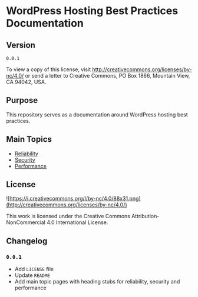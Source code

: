 # WordPress Hosting Best Practices Documentation

## Version
`0.0.1`

To view a copy of this license, visit http://creativecommons.org/licenses/by-nc/4.0/ or send a letter to Creative Commons, PO Box 1866, Mountain View, CA 94042, USA.

## Purpose
This repository serves as a documentation around WordPress hosting best practices.

## Main Topics
- [Reliability](./reliability/reliability.md)
- [Security](./security/security.md)
- [Performance](./performance/performance.md)

## License
![https://i.creativecommons.org/l/by-nc/4.0/88x31.png](http://creativecommons.org/licenses/by-nc/4.0/)

This work is licensed under the Creative Commons Attribution-NonCommercial 4.0 International License. 

## Changelog
### `0.0.1`
- Add `LICENSE` file
- Update `README`
- Add main topic pages with heading stubs for reliability, security and performance